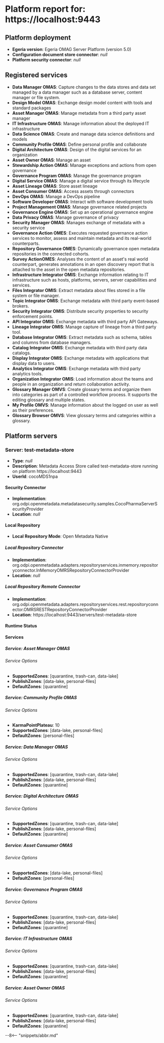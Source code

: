 <!-- SPDX-License-Identifier: CC-BY-4.0 -->
<!-- Copyright Contributors to the Egeria project. -->

# Platform report for: https://localhost:9443

## Platform deployment
* **Egeria version**: Egeria OMAG Server Platform (version 5.0)
* **Configuration document store connector**: *null*
* **Platform security connector**: *null*
## Registered services
* **Data Manager OMAS**: Capture changes to the data stores and data set managed by a data manager such as a database server, content manager or file system.
* **Design Model OMAS**: Exchange design model content with tools and standard packages
* **Asset Manager OMAS**: Manage metadata from a third party asset manager
* **IT Infrastructure OMAS**: Manage information about the deployed IT infrastructure
* **Data Science OMAS**: Create and manage data science definitions and models
* **Community Profile OMAS**: Define personal profile and collaborate
* **Digital Architecture OMAS**: Design of the digital services for an organization
* **Asset Owner OMAS**: Manage an asset
* **Stewardship Action OMAS**: Manage exceptions and actions from open governance
* **Governance Program OMAS**: Manage the governance program
* **Digital Service OMAS**: Manage a digital service through its lifecycle
* **Asset Lineage OMAS**: Store asset lineage
* **Asset Consumer OMAS**: Access assets through connectors
* **DevOps OMAS**: Manage a DevOps pipeline
* **Software Developer OMAS**: Interact with software development tools
* **Project Management OMAS**: Manage governance related projects
* **Governance Engine OMAS**: Set up an operational governance engine
* **Data Privacy OMAS**: Manage governance of privacy
* **Security Manager OMAS**: Manages exchange of metadata with a security service
* **Governance Action OMES**: Executes requested governance action services to monitor, assess and maintain metadata and its real-world counterparts.
* **Repository Governance OMES**: Dynamically governance open metadata repositories in the connected cohorts.
* **Survey ActionOMES**: Analyses the content of an asset's real world counterpart, generates annotations in an open discovery report that is attached to the asset in the open metadata repositories.
* **Infrastructure Integrator OMIS**: Exchange information relating to IT infrastructure such as hosts, platforms, servers, server capabilities and services.
* **Files Integrator OMIS**: Extract metadata about files stored in a file system or file manager.
* **Topic Integrator OMIS**: Exchange metadata with third party event-based brokers.
* **Security Integrator OMIS**: Distribute security properties to security enforcement points.
* **API Integrator OMIS**: Exchange metadata with third party API Gateways.
* **Lineage Integrator OMIS**: Manage capture of lineage from a third party tool.
* **Database Integrator OMIS**: Extract metadata such as schema, tables and columns from database managers.
* **Catalog Integrator OMIS**: Exchange metadata with third party data catalogs.
* **Display Integrator OMIS**: Exchange metadata with applications that display data to users.
* **Analytics Integrator OMIS**: Exchange metadata with third party analytics tools.
* **Organization Integrator OMIS**: Load information about the teams and people in an organization and return collaboration activity.
* **Glossary Manager OMVS**: Create glossary terms and organize them into categories as part of a controlled workflow process. It supports the editing glossary and multiple states.
* **My Profile OMVS**: Manage information about the logged on user as well as their preferences.
* **Glossary Browser OMVS**: View glossary terms and categories within a glossary.
## Platform servers
### Server: test-metadata-store
* **Type**: *null*
* **Description**: Metadata Access Store called test-metadata-store running on platform https://localhost:9443
* **UserId**: cocoMDS1npa
#### Security Connector
* **Implementation**: org.odpi.openmetadata.metadatasecurity.samples.CocoPharmaServerSecurityProvider
* **Location**: *null*
#### Local Repository
* **Local Repository Mode**: Open Metadata Native
##### Local Repository Connector
* **Implementation**: org.odpi.openmetadata.adapters.repositoryservices.inmemory.repositoryconnector.InMemoryOMRSRepositoryConnectorProvider
* **Location**: *null*
##### Local Repository Remote Connector
* **Implementation**: org.odpi.openmetadata.adapters.repositoryservices.rest.repositoryconnector.OMRSRESTRepositoryConnectorProvider
* **Location**: https://localhost:9443/servers/test-metadata-store
#### Runtime Status
#### Services
##### Service: Asset Manager OMAS
###### Service Options
* **SupportedZones**: [quarantine, trash-can, data-lake]
* **PublishZones**: [data-lake, personal-files]
* **DefaultZones**: [quarantine]
##### Service: Community Profile OMAS
###### Service Options
* **KarmaPointPlateau**: 10
* **SupportedZones**: [data-lake, personal-files]
* **DefaultZones**: [personal-files]
##### Service: Data Manager OMAS
###### Service Options
* **SupportedZones**: [quarantine, trash-can, data-lake]
* **PublishZones**: [data-lake, personal-files]
* **DefaultZones**: [quarantine]
##### Service: Digital Architecture OMAS
###### Service Options
* **SupportedZones**: [quarantine, trash-can, data-lake]
* **PublishZones**: [data-lake, personal-files]
* **DefaultZones**: [quarantine]
##### Service: Asset Consumer OMAS
###### Service Options
* **SupportedZones**: [data-lake, personal-files]
* **DefaultZones**: [personal-files]
##### Service: Governance Program OMAS
###### Service Options
* **SupportedZones**: [quarantine, trash-can, data-lake]
* **PublishZones**: [data-lake, personal-files]
* **DefaultZones**: [quarantine]
##### Service: IT Infrastructure OMAS
###### Service Options
* **SupportedZones**: [quarantine, trash-can, data-lake]
* **PublishZones**: [data-lake, personal-files]
* **DefaultZones**: [quarantine]
##### Service: Asset Owner OMAS
###### Service Options
* **SupportedZones**: [quarantine, trash-can, data-lake]
* **PublishZones**: [data-lake, personal-files]
* **DefaultZones**: [quarantine]

--8<-- "snippets/abbr.md"